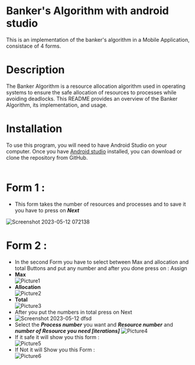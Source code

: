 # Banker's Algorithm with android studio
This is an implementation of the banker's algorithm in a Mobile Application, consistace of 4 forms.

# Description
The Banker Algorithm is a resource allocation algorithm used in operating systems to ensure the safe allocation of resources to processes while avoiding deadlocks. This README provides an overview of the Banker Algorithm, its implementation, and usage.

# Installation
To use this program, you will need to have Android Studio on your computer. Once you have [Android studio](https://developer.android.com/studio) installed, you can download or clone the repository from GitHub. <br /><br />

# Form 1 :
- This form takes the number of resources and processes and to save it you have to press on ***Next*** <br />
 
![Screenshot 2023-05-12 072138](https://github.com/YoussefTarek2911/Banker_algorithm/assets/108703940/1d307cd1-3ce5-448b-9a17-a98ff89b027c)
<br />

# Form 2 : 
- In the second Form you have to select between Max and allocation and total Buttons and put any number and after you done press on : Assign  
- **Max** <br />
![Picture1](https://github.com/YoussefTarek2911/Banker_algorithm/assets/108703940/92dbd7ad-c14f-489d-a71a-c59f2cf28678)
- **Allocation**<br />
![Picture2](https://github.com/YoussefTarek2911/Banker_algorithm/assets/108703940/88ef5571-ca45-4693-8cb2-316841eb0b2f)
- **Total**<br />
![Picture3](https://github.com/YoussefTarek2911/Banker_algorithm/assets/108703940/af3a8110-cd81-4179-8001-025b3775e105)
- After you put the numbers in total press on Next
- ![Screenshot 2023-05-12 dfsd](https://github.com/YoussefTarek2911/Banker_algorithm/assets/108703940/21cee9e4-d585-4921-b756-8bef7d2bd4fe)
- Select the  ***Process number*** you want and ***Resource number*** and ***number of Resource you need [iterations]*** 
![Picture4](https://github.com/YoussefTarek2911/Banker_algorithm/assets/108703940/c3bddf74-55ba-41c7-8dc3-56fe5a864196)
- If it safe it will show you this form : <br />
![Picture5](https://github.com/YoussefTarek2911/Banker_algorithm/assets/108703940/8e3f6af3-49ec-48cd-b307-8aab72f9ab45)
- If Not it will Show you this Form : <br />
![Picture6](https://github.com/YoussefTarek2911/Banker_algorithm/assets/108703940/f15ddbeb-cd5d-4be8-ad04-c3d82073c438)
<br />






 
 
 
 
 

